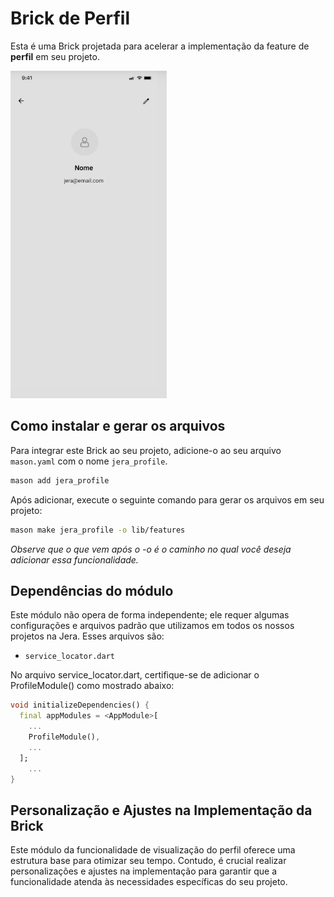 # Brick de Perfil

Esta é uma Brick projetada para acelerar a implementação da feature de **perfil** em seu projeto.

<img width="250" src="assets/profile_demo.png"/>

## Como instalar e gerar os arquivos

Para integrar este Brick ao seu projeto, adicione-o ao seu arquivo `mason.yaml` com o nome `jera_profile`.

```bash
mason add jera_profile
```

Após adicionar, execute o seguinte comando para gerar os arquivos em seu projeto:

```bash
mason make jera_profile -o lib/features
```

*Observe que o que vem após o -o é o caminho no qual você deseja adicionar essa funcionalidade.*

## Dependências do módulo

Este módulo não opera de forma independente; ele requer algumas configurações e arquivos padrão que utilizamos em todos os nossos projetos na Jera. Esses arquivos são:

- `service_locator.dart`

No arquivo service_locator.dart, certifique-se de adicionar o ProfileModule() como mostrado abaixo:

```dart
void initializeDependencies() {
  final appModules = <AppModule>[
    ...
    ProfileModule(),
    ...
  ];
    ...
}
```

## Personalização e Ajustes na Implementação da Brick

Este módulo da funcionalidade de visualização do perfil oferece uma estrutura base para otimizar seu tempo. Contudo, é crucial realizar personalizações e ajustes na implementação para garantir que a funcionalidade atenda às necessidades específicas do seu projeto.

